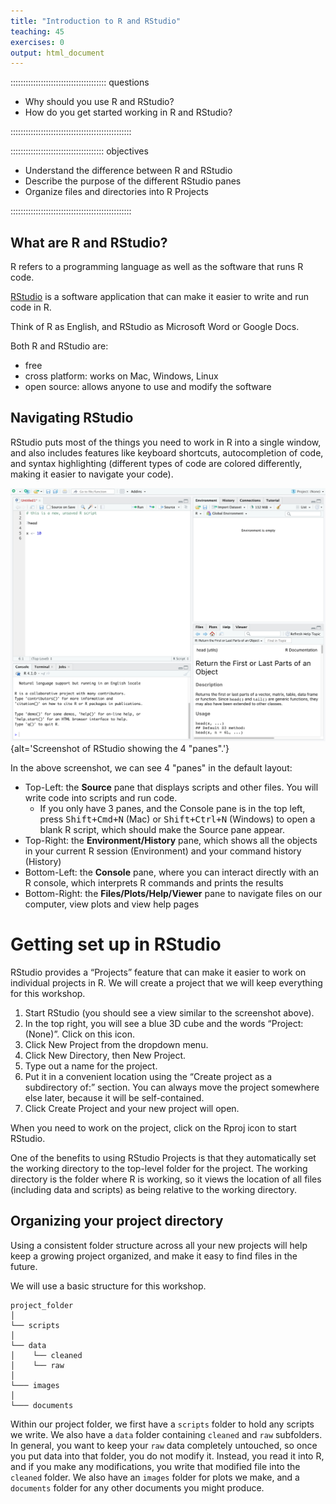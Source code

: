 ```yaml
---
title: "Introduction to R and RStudio"
teaching: 45
exercises: 0
output: html_document
---
```




:::::::::::::::::::::::::::::::::::::: questions 

- Why should you use R and RStudio?
- How do you get started working in R and RStudio?

::::::::::::::::::::::::::::::::::::::::::::::::

::::::::::::::::::::::::::::::::::::: objectives

- Understand the difference between R and RStudio
- Describe the purpose of the different RStudio panes
- Organize files and directories into R Projects

::::::::::::::::::::::::::::::::::::::::::::::::

## What are R and RStudio?

R refers to a programming language as well as the software that runs R code.

[RStudio](https://rstudio.com) is a software application that can make it easier to write and run code in R. 

Think of R as English, and RStudio as Microsoft Word or Google Docs.

Both R and RStudio are: 
- free
- cross platform: works on Mac, Windows, Linux 
- open source: allows anyone to use and modify the software


## Navigating RStudio

RStudio puts most of the things you need to work in R into a single window, and also includes features like keyboard shortcuts, autocompletion of code, and syntax highlighting (different types of code are colored differently, making it easier to navigate your code).

![](fig/rstudio_screenshot.png){alt='Screenshot of RStudio showing the 4 "panes".'}

In the above screenshot, we can see 4 "panes" in the default layout:

- Top-Left: the **Source** pane that displays scripts and other files. You will write code into scripts and run code.
  - If you only have 3 panes, and the Console pane is in the top left, press <kbd>Shift+Cmd+N</kbd> (Mac) or <kbd>Shift+Ctrl+N</kbd> (Windows) to open a blank R script, which should make the Source pane appear.
- Top-Right: the **Environment/History** pane, which shows all the objects in your current R session (Environment) and your command history (History)
- Bottom-Left: the **Console** pane, where you can interact directly with an R console, which interprets R commands and prints the results
- Bottom-Right: the **Files/Plots/Help/Viewer** pane to navigate files on our computer, view plots and view help pages


# Getting set up in RStudio

RStudio provides a “Projects” feature that can make it easier to work on individual projects in R. We will create a project that we will keep everything for this workshop.

1. Start RStudio (you should see a view similar to the screenshot above).
2. In the top right, you will see a blue 3D cube and the words “Project: (None)”. Click on this icon.
3. Click New Project from the dropdown menu.
4. Click New Directory, then New Project.
5. Type out a name for the project.
6. Put it in a convenient location using the “Create project as a subdirectory of:” section.  You can always move the project somewhere else later, because it will be self-contained.
7. Click Create Project and your new project will open.

When you need to work on the project, click on the  Rproj icon to start RStudio.

One of the benefits to using RStudio Projects is that they automatically set the working directory to the top-level folder for the project. The working directory is the folder where R is working, so it views the location of all files (including data and scripts) as being relative to the working directory.  


## Organizing your project directory

Using a consistent folder structure across all your new projects will help keep a growing project organized, and make it easy to find files in the future. 

We will use a basic structure for this workshop. 

```
project_folder
│
└── scripts
│
└── data
│    └── cleaned
│    └── raw
│
└─── images
│
└─── documents
```

Within our project folder, we first have a `scripts` folder to hold any scripts we write. We also have a `data` folder containing `cleaned` and `raw` subfolders. In general, you want to keep your `raw` data completely untouched, so once you put data into that folder, you do not modify it. Instead, you read it into R, and if you make any modifications, you write that modified file into the `cleaned` folder. We also have an `images` folder for plots we make, and a `documents` folder for any other documents you might produce.

